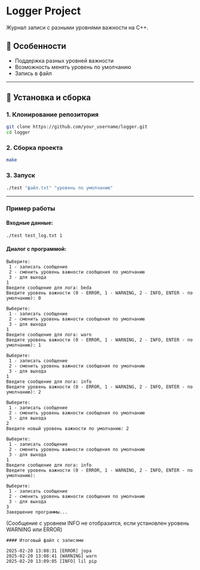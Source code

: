 # Logger Project

Журнал записи с разными уровнями важности на C++.


## 📌 Особенности

- Поддержка разных уровней важности
- Возможность менять уровень по умолчанию
- Запись в файл

---

## 🔧 Установка и сборка

### 1. Клонирование репозитория

```bash
git clone https://github.com/your_username/logger.git
cd logger
```

### 2. Сборка проекта

```bash
make
```

### 3. Запуск

```bash
./test "файл.txt" "уровень по умолчанию"
```

---

### Пример работы

#### Входные данные:

```bash
./test test_log.txt 1
```

#### Диалог с программой:

```
Выберите:
 1 - записать сообщение
 2 - сменить уровень важности сообщения по умолчанию
 3 - для выхода
1
Введите сообщение для лога: beda
Введите уровень важности (0 - ERROR, 1 - WARNING, 2 - INFO, ENTER - по умолчанию): 0

Выберите:
 1 - записать сообщение
 2 - сменить уровень важности сообщения по умолчанию
 3 - для выхода
1
Введите сообщение для лога: warn
Введите уровень важности (0 - ERROR, 1 - WARNING, 2 - INFO, ENTER - по умолчанию): 1

Выберите:
 1 - записать сообщение
 2 - сменить уровень важности сообщения по умолчанию
 3 - для выхода
1
Введите сообщение для лога: info
Введите уровень важности (0 - ERROR, 1 - WARNING, 2 - INFO, ENTER - по умолчанию): 2

Выберите:
 1 - записать сообщение
 2 - сменить уровень важности сообщения по умолчанию
 3 - для выхода
2
Введите новый уровень важности по умолчанию: 2

Выберите:
 1 - записать сообщение
 2 - сменить уровень важности сообщения по умолчанию
 3 - для выхода
1
Введите сообщение для лога: info
Введите уровень важности (0 - ERROR, 1 - WARNING, 2 - INFO, ENTER - по умолчанию):

Выберите:
 1 - записать сообщение
 2 - сменить уровень важности сообщения по умолчанию
 3 - для выхода
3
Завершение программы...
```

(Сообщение с уровнем INFO не отобразится, если установлен уровень WARNING или ERROR)

```
#### Итоговый файл с записями

2025-02-20 13:08:31 [ERROR] jopa
2025-02-20 13:08:41 [WARNING] warn
2025-02-20 13:09:05 [INFO] lil pip

```


